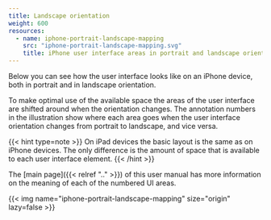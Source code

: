 ```yaml
---
title: Landscape orientation
weight: 600
resources:
  - name: iphone-portrait-landscape-mapping
    src: "iphone-portrait-landscape-mapping.svg"
    title: iPhone user interface areas in portrait and landscape orientation
---
```


Below you can see how the user interface looks like on an iPhone device, both in portrait and in landscape orientation.

To make optimal use of the available space the areas of the user interface are shifted around when the orientation changes. The annotation numbers in the illustration show where each area goes when the user interface orientation changes from portrait to landscape, and vice versa.

{{< hint type=note >}}
On iPad devices the basic layout is the same as on iPhone devices. The only difference is the amount of space that is available to each user interface element.
{{< /hint >}}

The [main page]({{< relref ".." >}}) of this user manual has more information on the meaning of each of the numbered UI areas.

{{< img name="iphone-portrait-landscape-mapping" size="origin" lazy=false >}}

